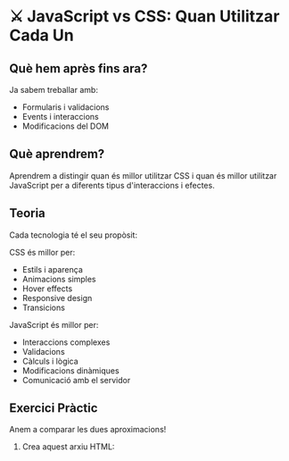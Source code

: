 # ⚔️ JavaScript vs CSS: Quan Utilitzar Cada Un

## Què hem après fins ara?
Ja sabem treballar amb:
- Formularis i validacions
- Events i interaccions
- Modificacions del DOM

## Què aprendrem?
Aprendrem a distingir quan és millor utilitzar CSS i quan és millor utilitzar JavaScript per a diferents tipus d'interaccions i efectes.

## Teoria
Cada tecnologia té el seu propòsit:

CSS és millor per:
- Estils i aparença
- Animacions simples
- Hover effects
- Responsive design
- Transicions

JavaScript és millor per:
- Interaccions complexes
- Validacions
- Càlculs i lògica
- Modificacions dinàmiques
- Comunicació amb el servidor

## Exercici Pràctic
Anem a comparar les dues aproximacions!

1. Crea aquest arxiu HTML:

<!DOCTYPE html>
<html>
<head>
    <title>CSS vs JavaScript</title>
    <style>
        .boto-css {
            padding: 10px 20px;
            background-color: blue;
            color: white;
            border: none;
            transition: all 0.3s ease;
            cursor: pointer;
        }

        .boto-css:hover {
            background-color: darkblue;
            transform: scale(1.1);
        }

        .boto-js {
            padding: 10px 20px;
            background-color: green;
            color: white;
            border: none;
            cursor: pointer;
        }

        .menu {
            max-height: 0;
            overflow: hidden;
            transition: max-height 0.3s ease-out;
        }

        .menu.obert {
            max-height: 200px;
        }

        .exemple {
            margin: 20px;
            padding: 20px;
            border: 1px solid #ccc;
        }
    </style>
</head>
<body>
    <div class="exemple">
        <h3>Efecte Hover</h3>
        <button class="boto-css">Hover amb CSS</button>
        <button class="boto-js" id="botoJS">Hover amb JS</button>
    </div>

    <div class="exemple">
        <h3>Menú Desplegable</h3>
        <button onclick="toggleMenu('menuCSS')">Menú CSS</button>
        <div id="menuCSS" class="menu">
            <p>Opció 1</p>
            <p>Opció 2</p>
            <p>Opció 3</p>
        </div>

        <button onclick="toggleMenuJS('menuJS')">Menú JavaScript</button>
        <div id="menuJS" style="display: none;">
            <p>Opció 1</p>
            <p>Opció 2</p>
            <p>Opció 3</p>
        </div>
    </div>

    <script>
        // Efecte hover amb JavaScript
        const botoJS = document.getElementById('botoJS');
        
        botoJS.addEventListener('mouseenter', function() {
            this.style.backgroundColor = 'darkgreen';
            this.style.transform = 'scale(1.1)';
        });

        botoJS.addEventListener('mouseleave', function() {
            this.style.backgroundColor = 'green';
            this.style.transform = 'scale(1)';
        });

        // Menú amb CSS
        function toggleMenu(id) {
            document.getElementById(id).classList.toggle('obert');
        }

        // Menú amb JavaScript
        function toggleMenuJS(id) {
            const menu = document.getElementById(id);
            if (menu.style.display === 'none') {
                menu.style.display = 'block';
            } else {
                menu.style.display = 'none';
            }
        }
    </script>
</body>
</html>

2. Obre l'arxiu al navegador
3. Compara els dos mètodes i observa les diferències

## Repte
Modifica l'exemple per:
1. Crear una animació de rotació amb CSS i la mateixa amb JavaScript
2. Implementar un acordió amb les dues tècniques
3. Fer un efecte de fade-in amb CSS i JavaScript

## Per aprendre més
- CSS Animations: https://developer.mozilla.org/ca/docs/Web/CSS/CSS_Animations
- JavaScript Animations: https://www.w3schools.com/js/js_animations.asp
- CSS vs JS Performance: https://developer.mozilla.org/en-US/docs/Web/Performance/CSS_JavaScript_animation_performance

## Següent tema
Al següent tema veurem com carregar contingut dinàmicament sense recarregar la pàgina. 